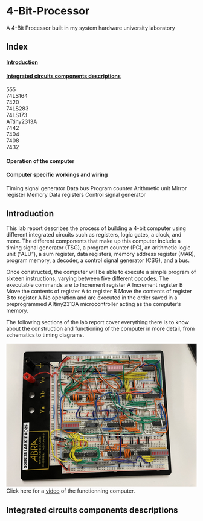 # 4-Bit-Processor
A 4-Bit Processor built in my system hardware university laboratory

## Index
#### [Introduction](#introduction-1)
#### [Integrated circuits components descriptions](#Integrated_circuits_components_descriptions-1)
555<br>
74LS164<br>
7420<br>
74LS283<br>
74LS173<br>
ATtiny2313A<br>
7442<br>
7404<br>
7408<br>
7432<br>
#### Operation of the computer
#### Computer specific workings and wiring
Timing signal generator
Data bus
Program counter
Arithmetic unit
Mirror register
Memory
Data registers
Control signal generator

## Introduction
This lab report describes the process of building a 4-bit computer using different integrated circuits such as registers, logic gates, a clock, and more. The different components that make up this computer include a timing signal generator (TSG), a program counter (PC), an arithmetic logic unit (“ALU”), a sum register, data registers, memory address register (MAR), program memory, a decoder, a control signal generator (CSG), and a bus. 

Once constructed, the computer will be able to execute a simple program of sixteen instructions, varying between five different opcodes. The executable commands are to 
Increment register A
Increment register B
Move the contents of register A to register B
Move the contents of register B to register A
No operation
and are executed in the order saved in a preprogrammed ATtiny2313A microcontroller acting as the computer’s memory.

The following sections of the lab report cover everything there is to know about the construction and functioning of the computer in more detail, from schematics to timing diagrams.

![](final_board.png) <br>
Click here for a [video](https://youtube.com/shorts/8P3Bk8ZhHko?si=GYPgo7M3aASAGeQ_) of the functionning computer.

## Integrated circuits components descriptions

